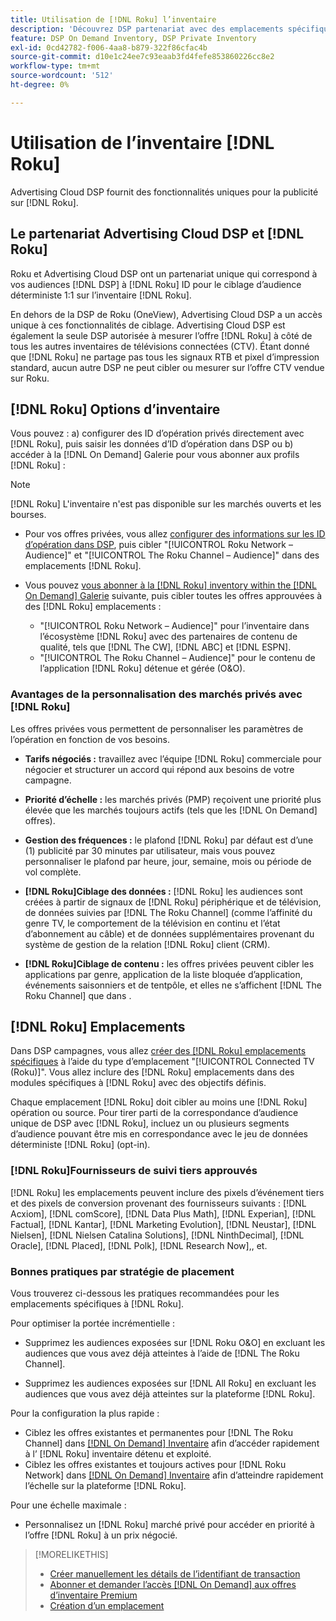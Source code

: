 ```yaml
---
title: Utilisation de [!DNL Roku] l’inventaire
description: 'Découvrez DSP partenariat avec des emplacements spécifiques à  [!DNL Roku], including inventory options, approved third-party tracking vendors, and best practices for [!DNL Roku]. '
feature: DSP On Demand Inventory, DSP Private Inventory
exl-id: 0cd42782-f006-4aa8-b879-322f86cfac4b
source-git-commit: d10e1c24ee7c93eaab3fd4fefe853860226cc8e2
workflow-type: tm+mt
source-wordcount: '512'
ht-degree: 0%

---
```


# Utilisation de l’inventaire [!DNL Roku]

Advertising Cloud DSP fournit des fonctionnalités uniques pour la publicité sur [!DNL Roku].

## Le partenariat Advertising Cloud DSP et [!DNL Roku]

Roku et Advertising Cloud DSP ont un partenariat unique qui correspond à vos audiences [!DNL DSP] à [!DNL Roku] ID pour le ciblage d’audience déterministe 1:1 sur l’inventaire [!DNL Roku].

En dehors de la DSP de Roku (OneView), Advertising Cloud DSP a un accès unique à ces fonctionnalités de ciblage. Advertising Cloud DSP est également la seule DSP autorisée à mesurer l’offre [!DNL Roku] à côté de tous les autres inventaires de télévisions connectées (CTV). Étant donné que [!DNL Roku] ne partage pas tous les signaux RTB et pixel d’impression standard, aucun autre DSP ne peut cibler ou mesurer sur l’offre CTV vendue sur Roku.

## [!DNL Roku] Options d’inventaire

Vous pouvez : a) configurer des ID d’opération privés directement avec [!DNL Roku], puis saisir les données d’ID d’opération dans DSP ou b) accéder à la [!DNL On Demand] Galerie pour vous abonner aux profils [!DNL Roku] :

>[!NOTE]
>
>[!DNL Roku] L&#39;inventaire n&#39;est pas disponible sur les marchés ouverts et les bourses.

* Pour vos offres privées, vous allez [configurer des informations sur les ID d’opération dans DSP](/help/dsp/inventory/deal-id-create.md), puis cibler &quot;[!UICONTROL Roku Network – Audience]&quot; et &quot;[!UICONTROL The Roku Channel – Audience]&quot; dans des emplacements [!DNL Roku].<!-- Or do you target the deal ID?? I see those strings for Roku On Demand inventory. Clarify if all Roku private deals will show up as one or the other of these in Roku Private inventory in Roku placement settings. -->

* Vous pouvez [vous abonner à la  [!DNL Roku] inventory within the [!DNL On Demand] Galerie](/help/dsp/inventory/on-demand-inventory-subscribe.md) suivante, puis cibler toutes les offres approuvées à des [!DNL Roku] emplacements :

   * &quot;[!UICONTROL Roku Network – Audience]&quot; pour l’inventaire dans l’écosystème [!DNL Roku] avec des partenaires de contenu de qualité, tels que [!DNL The CW], [!DNL ABC] et [!DNL ESPN].
   * &quot;[!UICONTROL The Roku Channel – Audience]&quot; pour le contenu de l’application [!DNL Roku] détenue et gérée (O&amp;O).

### Avantages de la personnalisation des marchés privés avec [!DNL Roku]

Les offres privées vous permettent de personnaliser les paramètres de l’opération en fonction de vos besoins.

* **Tarifs négociés :** travaillez avec l’équipe  [!DNL Roku] commerciale pour négocier et structurer un accord qui répond aux besoins de votre campagne.

* **Priorité d’échelle :** les marchés privés (PMP) reçoivent une priorité plus élevée que les marchés toujours actifs (tels que les  [!DNL On Demand] offres).

* **Gestion des fréquences :** le plafond  [!DNL Roku] par défaut est d’une (1) publicité par 30 minutes par utilisateur, mais vous pouvez personnaliser le plafond par heure, jour, semaine, mois ou période de vol complète.<!-- Within the DSP placement settings? NO - you negotiate this with Roku, but Christine to confirm with Amanda whether you should be able to edit this in placement. -->

* **[!DNL Roku]Ciblage des données :** [!DNL Roku]  les audiences sont créées à partir de signaux de  [!DNL Roku] périphérique et de télévision, de données suivies par  [!DNL The Roku Channel] (comme l’affinité du genre TV, le comportement de la télévision en continu et l’état d’abonnement au câble) et de données supplémentaires provenant du système de gestion de la relation  [!DNL Roku] client (CRM).

* **[!DNL Roku]Ciblage de contenu :** les offres privées peuvent cibler les applications par genre, application de la liste bloquée d’application, événements saisonniers et de tentpôle, et elles ne s’affichent  [!DNL The Roku Channel] que dans .

## [!DNL Roku] Emplacements

Dans DSP campagnes, vous allez [créer des  [!DNL Roku] emplacements spécifiques](/help/dsp/campaign-management/placements/placement-create.md) à l’aide du type d’emplacement &quot;[!UICONTROL Connected TV (Roku)]&quot;. Vous allez inclure des [!DNL Roku] emplacements dans des modules spécifiques à [!DNL Roku] avec des objectifs définis.

Chaque emplacement [!DNL Roku] doit cibler au moins une [!DNL Roku] opération ou source. Pour tirer parti de la correspondance d’audience unique de DSP avec [!DNL Roku], incluez un ou plusieurs segments d’audience pouvant être mis en correspondance avec le jeu de données déterministe [!DNL Roku] (opt-in).

### [!DNL Roku]Fournisseurs de suivi tiers approuvés

[!DNL Roku] les emplacements peuvent inclure des pixels d’événement tiers et des pixels de conversion provenant des fournisseurs suivants :   [!DNL Acxiom],  [!DNL comScore],  [!DNL Data Plus Math],  [!DNL Experian],  [!DNL Factual],  [!DNL Kantar],  [!DNL Marketing Evolution],  [!DNL Neustar],  [!DNL Nielsen],  [!DNL Nielsen Catalina Solutions],  [!DNL NinthDecimal],  [!DNL Oracle],  [!DNL Placed],  [!DNL Polk],  [!DNL Research Now],, et.

### Bonnes pratiques par stratégie de placement

Vous trouverez ci-dessous les pratiques recommandées pour les emplacements spécifiques à [!DNL Roku].

Pour optimiser la portée incrémentielle :

* Supprimez les audiences exposées sur [!DNL Roku O&O] en excluant les audiences que vous avez déjà atteintes à l’aide de [!DNL The Roku Channel].

* Supprimez les audiences exposées sur [!DNL All Roku] en excluant les audiences que vous avez déjà atteintes sur la plateforme [!DNL Roku].

Pour la configuration la plus rapide :

* Ciblez les offres existantes et permanentes pour [!DNL The Roku Channel] dans [[!DNL On Demand] Inventaire](/help/dsp/inventory/on-demand-inventory-subscribe.md) afin d’accéder rapidement à l’ [!DNL Roku] inventaire détenu et exploité.
* Ciblez les offres existantes et toujours actives pour [!DNL Roku Network] dans [[!DNL On Demand] Inventaire](/help/dsp/inventory/on-demand-inventory-subscribe.md) afin d’atteindre rapidement l’échelle sur la plateforme [!DNL Roku].

Pour une échelle maximale :

* Personnalisez un [!DNL Roku] marché privé pour accéder en priorité à l’offre [!DNL Roku] à un prix négocié.

>[!MORELIKETHIS]
>
>* [Créer manuellement les détails de l’identifiant de transaction](/help/dsp/inventory/deal-id-create.md)
> * [Abonner et demander l’accès  [!DNL On Demand] aux offres d’inventaire Premium](/help/dsp/inventory/on-demand-inventory-subscribe.md)
>* [Création d’un emplacement](/help/dsp/campaign-management/placements/placement-create.md)

